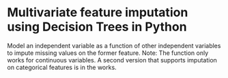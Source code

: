 # Multivariate feature imputation using Decision Trees in Python

Model an independent variable as a function of other independent variables to impute missing values on the former feature.
Note: The function only  works for continuous variables. A second version that supports imputation on categorical features
is in the works.
